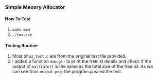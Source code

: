 ### Simple Meoory Allocator
#### How To Test
1. `make sma`
2. `./sma.exe`
#### Testing Routine
1. Most of `a3_test.c` are from the original test file provided. 
2. I added a function `debug()` to print the freelist details and check if the output of `mallinfo()` is the same as the total size of the freelist. 
   As we can see from `output.png`, the program passed the test.